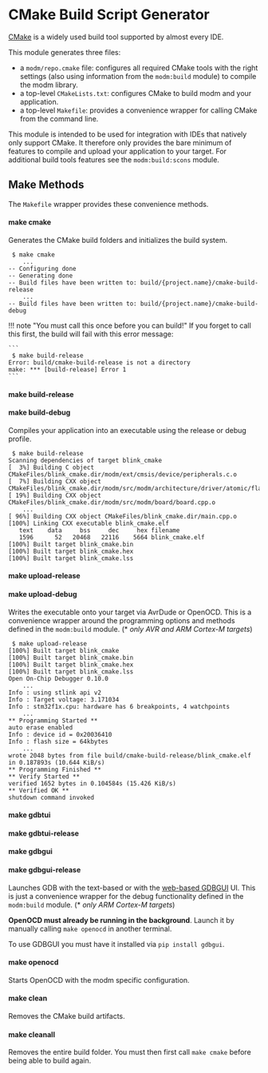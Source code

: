# CMake Build Script Generator

[CMake][] is a widely used build tool supported by almost every IDE.

This module generates three files:

- a `modm/repo.cmake` file: configures all required CMake tools with
  the right settings (also using information from the `modm:build` module) to
  compile the modm library.
- a top-level `CMakeLists.txt`: configures CMake to build modm and your
  application.
- a top-level `Makefile`: provides a convenience wrapper for calling CMake from
  the command line.

This module is intended to be used for integration with IDEs that natively only
support CMake. It therefore only provides the bare minimum of features to compile
and upload your application to your target. For additional build tools features
see the `modm:build:scons` module.


## Make Methods

The `Makefile` wrapper provides these convenience methods.


#### make cmake

Generates the CMake build folders and initializes the build system.

```
 $ make cmake
    ...
-- Configuring done
-- Generating done
-- Build files have been written to: build/{project.name}/cmake-build-release
    ...
-- Build files have been written to: build/{project.name}/cmake-build-debug
```

!!! note "You must call this once before you can build!"
    If you forget to call this first, the build will fail with this error message:

    ```
     $ make build-release
    Error: build/cmake-build-release is not a directory
    make: *** [build-release] Error 1
    ```


#### make build-release
#### make build-debug

Compiles your application into an executable using the release or debug profile.

```
 $ make build-release
Scanning dependencies of target blink_cmake
[  3%] Building C object CMakeFiles/blink_cmake.dir/modm/ext/cmsis/device/peripherals.c.o
[  7%] Building CXX object CMakeFiles/blink_cmake.dir/modm/src/modm/architecture/driver/atomic/flag.cpp.o
[ 19%] Building CXX object CMakeFiles/blink_cmake.dir/modm/src/modm/board/board.cpp.o
    ...
[ 96%] Building CXX object CMakeFiles/blink_cmake.dir/main.cpp.o
[100%] Linking CXX executable blink_cmake.elf
   text    data     bss     dec     hex filename
   1596      52   20468   22116    5664 blink_cmake.elf
[100%] Built target blink_cmake.bin
[100%] Built target blink_cmake.hex
[100%] Built target blink_cmake.lss
```


#### make upload-release
#### make upload-debug

Writes the executable onto your target via AvrDude or OpenOCD.
This is a convenience wrapper around the programming options and methods
defined in the `modm:build` module.
(\* *only AVR and ARM Cortex-M targets*)

```
 $ make upload-release
[100%] Built target blink_cmake
[100%] Built target blink_cmake.bin
[100%] Built target blink_cmake.hex
[100%] Built target blink_cmake.lss
Open On-Chip Debugger 0.10.0
    ...
Info : using stlink api v2
Info : Target voltage: 3.171034
Info : stm32f1x.cpu: hardware has 6 breakpoints, 4 watchpoints
    ...
** Programming Started **
auto erase enabled
Info : device id = 0x20036410
Info : flash size = 64kbytes
    ...
wrote 2048 bytes from file build/cmake-build-release/blink_cmake.elf in 0.187893s (10.644 KiB/s)
** Programming Finished **
** Verify Started **
verified 1652 bytes in 0.104584s (15.426 KiB/s)
** Verified OK **
shutdown command invoked
```


#### make gdbtui
#### make gdbtui-release
#### make gdbgui
#### make gdbgui-release

Launches GDB with the text-based or with the [web-based GDBGUI](gdbgui) UI.
This is just a convenience wrapper for the debug functionality defined in the
`modm:build` module.
(\* *only ARM Cortex-M targets*)

**OpenOCD must already be running in the background**. Launch it by manually
calling `make openocd` in another terminal.

To use GDBGUI you must have it installed via `pip install gdbgui`.


#### make openocd

Starts OpenOCD with the modm specific configuration.


#### make clean

Removes the CMake build artifacts.


#### make cleanall

Removes the entire build folder. You must then first call `make cmake` before
being able to build again.


[cmake]: http://cmake.org
[gdbgui]: https://www.gdbgui.com
